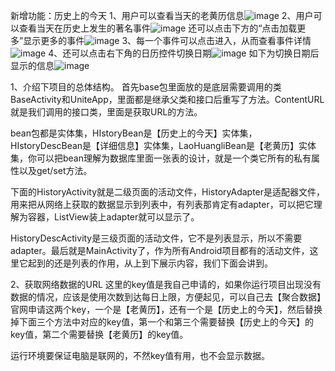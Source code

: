 新增功能：历史上的今天
1、用户可以查看当天的老黄历信息![image](https://github.com/Drifterpc/se_course_project_2/assets/140794349/dd4eaa1b-33d9-456c-8c3c-17781d39672e)
2、用户可以查看当天在历史上发生的著名事件![image](https://github.com/Drifterpc/se_course_project_2/assets/140794349/55db86f1-3991-4188-b14f-71f4daf6633e)
还可以点击下方的“点击加载更多”显示更多的事件![image](https://github.com/Drifterpc/se_course_project_2/assets/140794349/a1507691-346c-4ff1-9332-405790ef14e5)
3、每一个事件可以点击进入，从而查看事件详情![image](https://github.com/Drifterpc/se_course_project_2/assets/140794349/2bb1a059-3102-40be-870c-00b65d0b866d)
4、还可以点击右下角的日历控件切换日期![image](https://github.com/Drifterpc/se_course_project_2/assets/140794349/19f2c400-d450-423d-8c1f-738964a199bb)
如下为切换日期后显示的信息![image](https://github.com/Drifterpc/se_course_project_2/assets/140794349/358e111c-063a-48d3-8126-b4e6245c52f5)

1、介绍下项目的总体结构。
首先base包里面放的是底层需要调用的类BaseActivity和UniteApp，里面都是继承父类和接口后重写了方法。ContentURL就是我们调用的接口类，里面是获取URL的方法。


bean包都是实体集，HIstoryBean是【历史上的今天】实体集，HIstoryDescBean是【详细信息】实体集，LaoHuangliBean是【老黄历】实体集，你可以把bean理解为数据库里面一张表的设计，就是一个类它所有的私有属性以及get/set方法。

下面的HistoryActivity就是二级页面的活动文件，HistoryAdapter是适配器文件，用来把从网络上获取的数据显示到列表中，有列表那肯定有adapter，可以把它理解为容器，ListView装上adapter就可以显示了。

HistoryDescActivity是三级页面的活动文件，它不是列表显示，所以不需要adapter。最后就是MainActivity了，作为所有Android项目都有的活动文件，这里它起到的还是列表的作用，从上到下展示内容，我们下面会讲到。

2、获取网络数据的URL
这里的key值是我自己申请的，如果你运行项目出现没有数据的情况，应该是使用次数到达每日上限，方便起见，可以自己去【聚合数据】官网申请这两个key，一个是【老黄历】，还有一个是【历史上的今天】，然后替换掉下面三个方法中对应的key值，第一个和第三个需要替换【历史上的今天】的key值，第二个需要替换【老黄历】的key值。

运行环境要保证电脑是联网的，不然key值有用，也不会显示数据。

